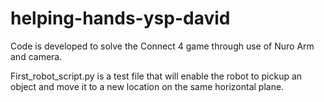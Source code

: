 # helping-hands-ysp-david

Code is developed to solve the Connect 4 game through use of Nuro Arm and camera.

First_robot_script.py is a test file that will enable the robot to pickup an object and move it to a new location on the same horizontal plane. 
